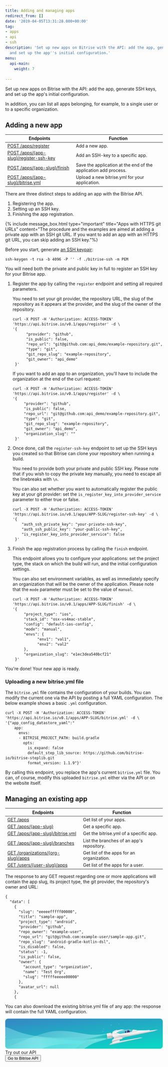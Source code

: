 ```yaml
---
title: Adding and managing apps
redirect_from: []
date: '2019-04-05T13:31:28.000+00:00'
tag:
- apps
- api
- ssh
description: 'Set up new apps on Bitrise with the API: add the app, generate SSH keys,
  and set up the app''s initial configuration.'
menu:
  api-main:
    weight: 7

---
```

Set up new apps on Bitrise with the API: add the app, generate SSH keys, and set up the app's initial configuration.

In addition, you can list all apps belonging, for example, to a single user or to a specific organization.

## Adding a new app

| Endpoints | Function |
| --- | --- |
| [POST /apps/register](https://api-docs.bitrise.io/#/app-setup/app-create) | Add a new app. |
| [POST /apps/{app-slug}/register-ssh-key](https://api-docs.bitrise.io/#/app-setup/ssh-key-create) | Add an SSH-key to a specific app. |
| [POST /apps/{app-slug}/finish](https://api-docs.bitrise.io/#/app-setup/app-finish) | Save the application at the end of the application add process. |
| [POST /apps/{app-slug}/bitrise.yml](https://api-docs.bitrise.io/#/app-setup/app-config-create) | Upload a new bitrise.yml for your application. |

There are three distinct steps to adding an app with the Bitrise API.

1. Registering the app.
2. Setting up an SSH key.
3. Finishing the app registration.

{% include message_box.html type="important" title="Apps with HTTPS git URLs" content="The procedure and the examples are aimed at adding a private app with an SSH git URL. If you want to add an app with an HTTPS git URL, you can skip adding an SSH key."%}

Before you start, generate [an SSH keypair](/faq/how-to-generate-ssh-keypair/):

    ssh-keygen -t rsa -b 4096 -P '' -f ./bitrise-ssh -m PEM  

You will need both the private and public key in full to register an SSH key for your Bitrise app.

1. Register the app by calling the `register` endpoint and setting all required parameters.

   You need to set your git provider, the repository URL, the slug of the repository as it appears at the provider, and the slug of the owner of the repository.

       curl -X POST -H 'Authorization: ACCESS-TOKEN' 'https://api.bitrise.io/v0.1/apps/register' -d \
       '{
	         "provider": "github",
	         "is_public": false,
	         "repo_url": "git@github.com:api_demo/example-repository.git",
	         "type": "git",
	         "git_repo_slug": "example-repository",
	         "git_owner": "api_demo"
        }'

   If you want to add an app to an organization, you'll have to include the organization at the end of the curl request:

       curl -X POST -H 'Authorization: ACCESS-TOKEN' 'https://api.bitrise.io/v0.1/apps/register' -d \
       '{
	        "provider": "github",
	        "is_public": false,
	        "repo_url": "git@github.com:api_demo/example-repository.git",
	        "type": "git",
	        "git_repo_slug": "example-repository",
	        "git_owner": "api_demo",
	        "organization_slug": ""
        }'
2. Once done, call the `register-ssh-key` endpoint to set up the SSH keys you created so that Bitrise can clone your repository when running a build.

   You need to provide both your private and public SSH key. Please note that if you wish to copy the private key manually, you need to escape all the linebreaks with `\n`.

   You can also set whether you want to automatically register the public key at your git provider: set the `is_register_key_into_provider_service` parameter to either true or false.

       curl -X POST -H 'Authorization: ACCESS-TOKEN' 'https://api.bitrise.io/v0.1/apps/APP-SLUG/register-ssh-key' -d \
       '{
	       "auth_ssh_private_key": "your-private-ssh-key",
	       "auth_ssh_public_key": "your-public-ssh-key",
	       "is_register_key_into_provider_service": false
        }'
3. Finish the app registration process by calling the `finish` endpoint.

   This endpoint allows you to configure your applications: set the project type, the stack on which the build will run, and the initial configuration settings.

   You can also set environment variables, as well as immediately specify an organization that will be the owner of the application. Please note that the `mode` parameter must be set to the value of `manual`.

       curl -X POST -H 'Authorization: ACCESS-TOKEN' 'https://api.bitrise.io/v0.1/apps/APP-SLUG/finish' -d \
       '{
	        "project_type": "ios",
	        "stack_id": "osx-vs4mac-stable",
	        "config": "default-ios-config",
	        "mode": "manual",
	        "envs": {
		          "env1": "val1",
		          "env2": "val2"
	        },
	        "organization_slug": "e1ec3dea540bcf21"
        }'

You're done! Your new app is ready.

### Uploading a new bitrise.yml file

The `bitrise.yml` file contains the configuration of your builds. You can modify the current one via the API by posting a full YAML configuration. The below example shows a basic `.yml` configuration.

    curl -X POST -H 'Authorization: ACCESS-TOKEN' 'https://api.bitrise.io/v0.1/apps/APP-SLUG/bitrise.yml' -d \
    '{"app_config_datastore_yaml":"
        app: 
          envs: 
          - BITRISE_PROJECT_PATH: build.gradle   
            opts:      
              is_expand: false
              default_step_lib_source: https://github.com/bitrise-io/bitrise-steplib.git
              format_version: 1.1.9"}'

By calling this endpoint, you replace the app's current `bitrise.yml` file. You can, of course, modify this uploaded `bitrise.yml` either via the API or on the website itself.

## Managing an existing app

| Endpoints | Function |
| --- | --- |
| [GET /apps](https://api-docs.bitrise.io/#/application/app-list) | Get list of your apps. |
| [GET /apps/{app-slug}](https://api-docs.bitrise.io/#/application/app-show) | Get a specific app. |
| [GET /apps/{app-slug}/bitrise.yml](https://api-docs.bitrise.io/#/application/app-config-datastore-show) | Get the bitrise.yml of a specific app. |
| [GET /apps/{app-slug}/branches](https://api-docs.bitrise.io/#/application/branch-list) | List the branches of an app's repository. |
| [GET /organizations/{org-slug}/apps](https://api-docs.bitrise.io/#/application/app-list-by-organization) | Get list of the apps for an organization. |
| [GET /users/{user-slug}/apps](https://api-docs.bitrise.io/#/application/app-list-by-user) | Get list of the apps for a user. |

The response to any GET request regarding one or more applications will contain the app slug, its project type, the git provider, the repository's owner and URL:

    {
      "data": [
        {
          "slug": "eeeeefffff00000",
          "title": "sample-app",
          "project_type": "android",
          "provider": "github",
          "repo_owner": "example-user",
          "repo_url": "git@github.com:example-user/sample-app.git",
          "repo_slug": "android-gradle-kotlin-dsl",
          "is_disabled": false,
          "status": -1,
          "is_public": false,
          "owner": {
            "account_type": "organization",
            "name": "Test Org",
            "slug": "fffffeeeee00000"
          },
          "avatar_url": null
        },
        {

You can also download the existing bitrise.yml file of any app: the response will contain the full YAML configuration.

<div class="banner">
<img src="/assets/images/banner-bg-888x170.png" style="border: none;">
<div class="deploy-text">Try out our API</div>
<a target="_blank" href="https://api-docs.bitrise.io/#/"><button class="button">Go to Bitrise API</button></a>
</div>